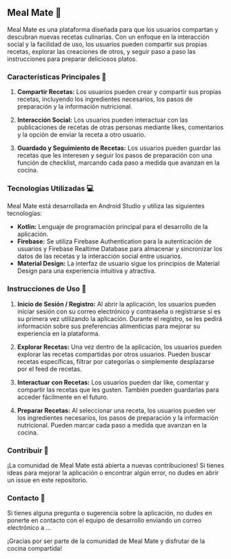 

## Meal Mate 🍳

Meal Mate es una plataforma diseñada para que los usuarios compartan y descubran nuevas recetas culinarias. Con un enfoque en la interacción social y la facilidad de uso, los usuarios pueden compartir sus propias recetas, explorar las creaciones de otros, y seguir paso a paso las instrucciones para preparar deliciosos platos.

### Características Principales 🌟

1. **Compartir Recetas:** Los usuarios pueden crear y compartir sus propias recetas, incluyendo los ingredientes necesarios, los pasos de preparación y la información nutricional.

2. **Interacción Social:** Los usuarios pueden interactuar con las publicaciones de recetas de otras personas mediante likes, comentarios y la opción de enviar la receta a otro usuario.

3. **Guardado y Seguimiento de Recetas:** Los usuarios pueden guardar las recetas que les interesen y seguir los pasos de preparación con una función de checklist, marcando cada paso a medida que avanzan en la cocina.


### Tecnologías Utilizadas 💻

Meal Mate está desarrollada en Android Studio y utiliza las siguientes tecnologías:

- **Kotlin:** Lenguaje de programación principal para el desarrollo de la aplicación.
- **Firebase:** Se utiliza Firebase Authentication para la autenticación de usuarios y Firebase Realtime Database para almacenar y sincronizar los datos de las recetas y la interacción social entre usuarios.
- **Material Design:** La interfaz de usuario sigue los principios de Material Design para una experiencia intuitiva y atractiva.

### Instrucciones de Uso 📝

1. **Inicio de Sesión / Registro:** Al abrir la aplicación, los usuarios pueden iniciar sesión con su correo electrónico y contraseña o registrarse si es su primera vez utilizando la aplicación. Durante el registro, se les pedirá información sobre sus preferencias alimenticias para mejorar su experiencia en la plataforma.

2. **Explorar Recetas:** Una vez dentro de la aplicación, los usuarios pueden explorar las recetas compartidas por otros usuarios. Pueden buscar recetas específicas, filtrar por categorías o simplemente desplazarse por el feed de recetas.

3. **Interactuar con Recetas:** Los usuarios pueden dar like, comentar y compartir las recetas que les gusten. También pueden guardarlas para acceder fácilmente en el futuro.

4. **Preparar Recetas:** Al seleccionar una receta, los usuarios pueden ver los ingredientes necesarios, los pasos de preparación y la información nutricional. Pueden marcar cada paso a medida que avanzan en la cocina.

### Contribuir 🚀

¡La comunidad de Meal Mate está abierta a nuevas contribuciones! Si tienes ideas para mejorar la aplicación o encontrar algún error, no dudes en abrir un issue en este repositorio.

### Contacto 📧

Si tienes alguna pregunta o sugerencia sobre la aplicación, no dudes en ponerte en contacto con el equipo de desarrollo enviando un correo electrónico a ...

¡Gracias por ser parte de la comunidad de Meal Mate y disfrutar de la cocina compartida!
